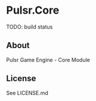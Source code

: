 # Pulsr.Core
TODO: build status

## About
Pulsr Game Engine - Core Module

## License
See LICENSE.md
